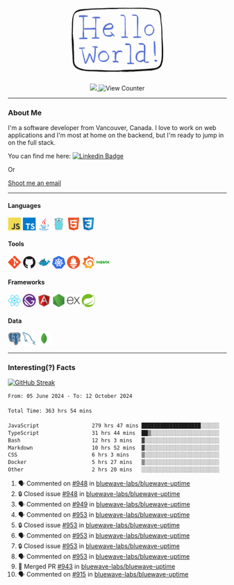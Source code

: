<div align="center">
    <img src="./img/hello_world.webp" height="200px" width="">
    <div>
        <a href="https://www.linkedin.com/in/ajhollid">
            <img src="https://img.shields.io/badge/LinkedIn-blue"/>
        </a>
        <img src="https://komarev.com/ghpvc/?username=ajhollid&color=yellow" alt="View Counter">
    </div>
</div>

---

### About Me

I'm a software developer from Vancouver, Canada. I love to work on web applications and I'm most at home on the backend, but I'm ready to jump in on the full stack.

You can find me here: [![Linkedin Badge](https://img.shields.io/badge/-ajhollid-blue?style=flat&logo=Linkedin&logoColor=white)](https://www.linkedin.com/in/ajhollid)

Or

[Shoot me an email](mailto:ajhollid@gmail.com)

---

#### Languages

<div>
    <img src="./img/devicons/javascript-original.svg" width=30 height=30 alt="JavaScript">
    <img src="/img/devicons/typescript-original.svg" width=30 height=30 alt="TypeScript">
    <img src="./img/devicons/java-original.svg" width=30 height=30 alt="Java">
    <img src="./img/devicons/go-original.svg" width=30 height=30 alt="Golang">
    <img src="./img/devicons/html5-original.svg" width=30 height=30 alt="HTML 5">
    <img src="./img/devicons/css3-original.svg" width=30 height=30 alt="CSS 3">
</div>

#### Tools

<div>
    <img src="./img/devicons/git-original.svg" width=30 height=30 alt="Git">
    <img src="./img/devicons/github-original.svg" width=30 height=30 alt="Github">
    <img src="./img/devicons/docker-original.svg" width=30 
    height=30 alt="Docker">
    <img src="./img/devicons/kubernetes-original.svg" width=30 height=30 alt="K8">
    <img src="./img/devicons/prometheus-original.svg" width=30 height=30 alt="Prometheus">
    <img src="./img/devicons/grafana-original.svg" width=30 height=30 alt="Grafana">
    <img src="./img/devicons/nginx-original.svg" width=30 height=30 alt="Nginx">
</div>

#### Frameworks

<div>
    <img src="./img/devicons/react-original.svg" width=30 height=30 alt="React">
    <img src="./img/devicons/gatsby-original.svg" width=30 height=30 alt="Gatsby">
    <img src="./img/devicons/angularjs-original.svg" width=30 height=30 alt="AngularJS">
    <img src="./img/devicons/nodejs-original.svg" width=30 height=30 alt="NodeJS">
    <img src="./img/devicons/express-original.svg" width=30 height=30 alt="Express">
    <img src="./img/devicons/spring-original.svg" width=30 height=30 alt="Spring">
</div>

#### Data

<div>
    <img src="./img/devicons/postgresql-original.svg" width=30 height=30 alt="Postgresql">
    <img src="./img/devicons/mysql-original.svg" width=30 height=30 alt="Mysql">
    <img src="./img/devicons/mongodb-original.svg" width=30 height=30 alt="MongoDB">
</div>

---

### Interesting(?) Facts

[![GitHub Streak](http://github-readme-streak-stats.herokuapp.com?user=ajhollid)](https://git.io/streak-stats)

 <!--START_SECTION:waka-->

```txt
From: 05 June 2024 - To: 12 October 2024

Total Time: 363 hrs 54 mins

JavaScript                 279 hrs 47 mins ███████████████████░░░░░░   76.40 %
TypeScript                 31 hrs 44 mins  ██▒░░░░░░░░░░░░░░░░░░░░░░   08.67 %
Bash                       12 hrs 3 mins   ▓░░░░░░░░░░░░░░░░░░░░░░░░   03.29 %
Markdown                   10 hrs 52 mins  ▓░░░░░░░░░░░░░░░░░░░░░░░░   02.97 %
CSS                        6 hrs 3 mins    ▒░░░░░░░░░░░░░░░░░░░░░░░░   01.65 %
Docker                     5 hrs 27 mins   ▒░░░░░░░░░░░░░░░░░░░░░░░░   01.49 %
Other                      2 hrs 20 mins   ░░░░░░░░░░░░░░░░░░░░░░░░░   00.64 %
```

<!--END_SECTION:waka-->


<!--START_SECTION:activity-->
1. 🗣 Commented on [#948](https://github.com/bluewave-labs/bluewave-uptime/issues/948#issuecomment-2409958011) in [bluewave-labs/bluewave-uptime](https://github.com/bluewave-labs/bluewave-uptime)
2. 🔒 Closed issue [#948](https://github.com/bluewave-labs/bluewave-uptime/issues/948) in [bluewave-labs/bluewave-uptime](https://github.com/bluewave-labs/bluewave-uptime)
3. 🗣 Commented on [#949](https://github.com/bluewave-labs/bluewave-uptime/issues/949#issuecomment-2409957601) in [bluewave-labs/bluewave-uptime](https://github.com/bluewave-labs/bluewave-uptime)
4. 🗣 Commented on [#953](https://github.com/bluewave-labs/bluewave-uptime/issues/953#issuecomment-2409956055) in [bluewave-labs/bluewave-uptime](https://github.com/bluewave-labs/bluewave-uptime)
5. 🔒 Closed issue [#953](https://github.com/bluewave-labs/bluewave-uptime/issues/953) in [bluewave-labs/bluewave-uptime](https://github.com/bluewave-labs/bluewave-uptime)
6. 🗣 Commented on [#953](https://github.com/bluewave-labs/bluewave-uptime/issues/953#issuecomment-2409955675) in [bluewave-labs/bluewave-uptime](https://github.com/bluewave-labs/bluewave-uptime)
7. 🔒 Closed issue [#953](https://github.com/bluewave-labs/bluewave-uptime/issues/953) in [bluewave-labs/bluewave-uptime](https://github.com/bluewave-labs/bluewave-uptime)
8. 🗣 Commented on [#953](https://github.com/bluewave-labs/bluewave-uptime/issues/953#issuecomment-2409955427) in [bluewave-labs/bluewave-uptime](https://github.com/bluewave-labs/bluewave-uptime)
9. 🎉 Merged PR [#943](https://github.com/bluewave-labs/bluewave-uptime/pull/943) in [bluewave-labs/bluewave-uptime](https://github.com/bluewave-labs/bluewave-uptime)
10. 🗣 Commented on [#915](https://github.com/bluewave-labs/bluewave-uptime/issues/915#issuecomment-2409283156) in [bluewave-labs/bluewave-uptime](https://github.com/bluewave-labs/bluewave-uptime)
<!--END_SECTION:activity-->
